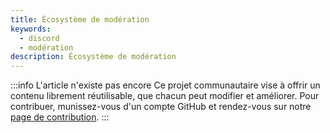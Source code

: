 ```yaml
---
title: Écosystème de modération
keywords:
  - discord
  - modération
description: Écosystème de modération
---
```


:::info L'article n'existe pas encore
Ce projet communautaire vise à offrir un contenu librement réutilisable, que chacun peut modifier et améliorer.
Pour contribuer, munissez-vous d'un compte GitHub et rendez-vous sur notre [page de contribution](/wiki/contribuer).
:::
